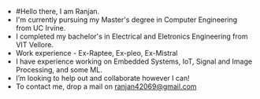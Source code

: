 -  #Hello there, I am Ranjan. 
-  I'm currently pursuing my Master's degree in Computer Engineering from UC Irvine.
-  I completed my bachelor's in Electrical and Eletronics Engineering from VIT Vellore.
-  Work experience - Ex-Raptee, Ex-pleo, Ex-Mistral 
-  I have experience working on Embedded Systems, IoT, Signal and Image Processing, and some ML.
-  I’m looking to help out and collaborate however I can!
-  To contact me, drop a mail on ranjan42069@gmail.com

<!---
ranfun/ranfun is a ✨ special ✨ repository because its `README.md` (this file) appears on your GitHub profile.
You can click the Preview link to take a look at your changes.
--->
